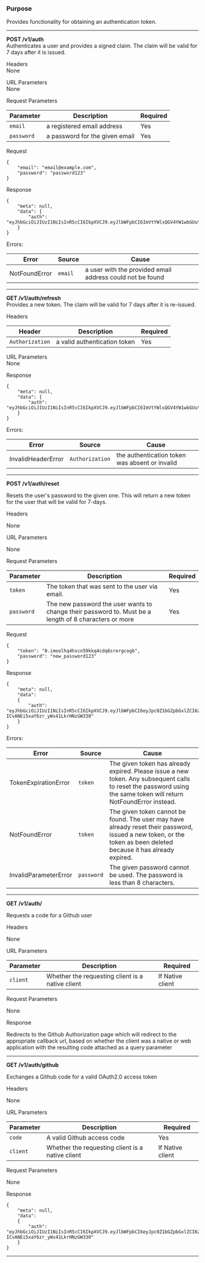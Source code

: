 ### Purpose

Provides functionality for obtaining an authentication token.

---

**POST /v1/auth** <br />
Authenticates a user and provides a signed claim. The claim will be valid for 7 days after it is issued.

Headers <br />
None

URL Parameters <br />
None

Request Parameters <br />

| Parameter        | Description           | Required  |
| ---------------- | --------------------- | --------- |
| `email` | a registered email address | Yes |
| `password` | a password for the given email | Yes |

Request
```
{
	"email": "email@example.com",
	"password": "password123"
}
```

Response
```
{
	"meta": null,
	"data": {
		"auth": "eyJhbGciOiJIUzI1NiIsInR5cCI6IkpXVCJ9.eyJlbWFpbCI6ImVtYWlsQGV4YW1wbGUuY29tIiwicm9sZSI6IkhBQ0tFUiIsImlhdCI6MTQ2NjMxNDI1OCwiZXhwIjoxNDY2OTE5MDU4LCJzdWIiOiIxIn0.2DgozaTLMu1pz7Z6rpSSBNGp_bqE50sMukGM9EcHZ38"
	}
}
```

Errors: <br>

| Error        | Source | Cause  |
| ------------ | ------ | ------ |
| NotFoundError | `email` | a user with the provided email address could not be found |

---

**GET /v1/auth/refresh** <br />
Provides a new token. The claim will be valid for 7 days after it is re-issued.

Headers <br />

| Header        | Description           | Required  |
| ------------- | --------------------- | --------- |
| `Authorization` | a valid authentication token | Yes |

URL Parameters <br />
None

Response
```
{
	"meta": null,
	"data": {
		"auth": "eyJhbGciOiJIUzI1NiIsInR5cCI6IkpXVCJ9.eyJlbWFpbCI6ImVtYWlsQGV4YW1wbGUuY29tIiwicm9sZSI6IkhBQ0tFUiIsImlhdCI6MTQ2NjMxNDI1OCwiZXhwIjoxNDY2OTE5MDU4LCJzdWIiOiIxIn0.2DgozaTLMu1pz7Z6rpSSBNGp_bqE50sMukGM9EcHZ38"
	}
}
```

Errors: <br>

| Error        | Source | Cause  |
| ------------ | ------ | ------ |
| InvalidHeaderError | `Authorization` | the authentication token was absent or invalid |

---

**POST /v1/auth/reset**

Resets the user's password to the given one. This will return a new token for the user that will be valid for 7-days.

Headers

None

URL Parameters

None

Request Parameters

| Parameter  | Description                                                                                           | Required |
|------------|-------------------------------------------------------------------------------------------------------|----------|
| `token`    | The token that was sent to the user via email.                                                        | Yes      |
| `password` | The new password the user wants to change their password to. Must be a length of 8 characters or more | Yes      |


Request

```
{
    "token": "0.imoolhq4hscn59kkq4cdq6srergcogb",
    "password": "new_password123"
}
```

Response

```
{
    "meta": null,
    "data":
    {
        "auth": "eyJhbGciOiJIUzI1NiIsInR5cCI6IkpXVCJ9.eyJlbWFpbCI6eyJpc0Z1bGZpbGxlZCI6ZmFsc2UsImlzUmVqZWN0ZWQiOmZhbHNlfSwicm9sZSI6eyJpc0Z1bGZpbGxlZCI6ZmFsc2UsImlzUmVqZWN0ZWQiOmZhbHNlfSwiaWF0IjoxNDY5NzM3NjE5LCJleHAiOjE0NzAzNDI0MTksInN1YiI6IltvYmplY3QgUHJvbWlzZV0ifQ.Ftnw9niIg_g-ICvANEi5xaY6zr_yWs41LkrHNzGW330"
    }
}
```

Errors:

| Error                 | Source     | Cause                                                                                                                                                             |
|-----------------------|------------|-------------------------------------------------------------------------------------------------------------------------------------------------------------------|
| TokenExpirationError  | `token`    | The given token has already expired. Please issue a new token. Any subsequent calls to reset the password using the same token will return NotFoundError instead. |
| NotFoundError         | `token`    | The given token cannot be found. The user may have already reset their password, issued a new token, or the token as been deleted because it has already expired. |
| InvalidParameterError | `password` | The given password cannot be used. The password is less than 8 characters.                                                                                        |

---

**GET /v1/auth/**

Requests a code for a Github user

Headers

None

URL Parameters

| Parameter  | Description                                                                                           | Required |
|------------|-------------------------------------------------------------------------------------------------------|----------|
| `client`   | Whether the requesting client is a native client                                                      | If Native client |

Request Parameters

None

Response

Redirects to the Github Authorization page which will redirect to the appropriate callback url, based on whether the client was a native or web application with the resulting code attached as a query parameter

---

**GET /v1/auth/github**

Exchanges a Github code for a valid OAuth2.0 access token

Headers

None

URL Parameters

| Parameter  | Description                                                                                           | Required |
|------------|-------------------------------------------------------------------------------------------------------|----------|
| `code`     | A valid Github access code                                                                            | Yes      |
| `client`   | Whether the requesting client is a native client                                                      | If Native client |

Request Parameters

None

Response

```
{
    "meta": null,
    "data":
    {
        "auth": "eyJhbGciOiJIUzI1NiIsInR5cCI6IkpXVCJ9.eyJlbWFpbCI6eyJpc0Z1bGZpbGxlZCI6ZmFsc2UsImlzUmVqZWN0ZWQiOmZhbHNlfSwicm9sZSI6eyJpc0Z1bGZpbGxlZCI6ZmFsc2UsImlzUmVqZWN0ZWQiOmZhbHNlfSwiaWF0IjoxNDY5NzM3NjE5LCJleHAiOjE0NzAzNDI0MTksInN1YiI6IltvYmplY3QgUHJvbWlzZV0ifQ.Ftnw9niIg_g-ICvANEi5xaY6zr_yWs41LkrHNzGW330"
    }
}
```

---

